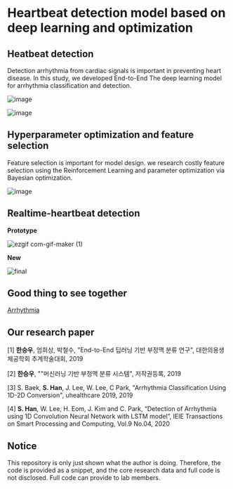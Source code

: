 # Heartbeat detection model based on deep learning and optimization

## Heatbeat detection

Detection arrhythmia from cardiac signals is important in preventing heart disease. In this study, we developed End-to-End The deep learning model for arrhythmia classification and detection.

![image](https://user-images.githubusercontent.com/38157496/78994846-0186e400-7b7c-11ea-88f7-496f6e3d389a.png)

![image](https://user-images.githubusercontent.com/38157496/80246365-3f6d2780-86a7-11ea-941f-da4b75e9eb3c.png)

## Hyperparameter optimization and feature selection

Feature selection is important for model design. we research costly feature selection using the Reinforcement Learning and parameter optimization via Bayesian optimization.

![image](https://user-images.githubusercontent.com/38157496/78995590-aa820e80-7b7d-11ea-9a23-c18e1c4ff1ae.png)


## Realtime-heartbeat detection

**Prototype**

![ezgif com-gif-maker (1)](https://user-images.githubusercontent.com/38157496/95651489-be56ff00-0b25-11eb-85c5-26036b03976d.gif)

**New**

![final](https://user-images.githubusercontent.com/38157496/100496273-042f5b80-3196-11eb-951c-d4a40692a7d4.png)


## Good thing to see together

[Arrhythmia](https://en.wikipedia.org/wiki/Arrhythmia)

## Our research paper

[1] **한승우**, 엄희상, 박철수, "End-to-End 딥러닝 기반 부정맥 분류 연구", 대한의용생체공학회 추계학술대회, 2019

[2] **한승우**, ""머신러닝 기반 부정맥 분류 시스템", 저작권등록, 2019

[3] S. Baek, **S. Han**, J. Lee, W. Lee, C Park, "Arrhythmia Classification Using 1D-2D Conversion", uhealthcare 2019, 2019

[4] **S. Han**, W. Lee, H. Eom, J. Kim and C. Park, “Detection of Arrhythmia using 1D Convolution Neural Network with LSTM model”, IEIE Transactions on Smart Processing and Computing, Vol.9 No.04, 2020


## Notice

This repository is only just shown what the author is doing. Therefore, the code is provided as a snippet, and the core research data and full code is not disclosed. Full code can provide to lab members.
